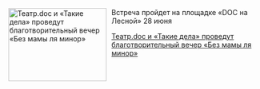 <!--2025-06-21 17:45:54-->
<div class="yb">
  <div class="rss kino_teatr"><a href="https://www.kino-teatr.ru/teatr/news/y2025/6-21/38082/" title="Театр.doc и «Такие дела» проведут благотворительный вечер «Без мамы ля минор»"><img src="https://www.kino-teatr.ru/news/2/8/38082/poster.jpg" width="196" height="147" align="left" hspace="5" style="margin: 0px 10px 0px 5px" alt="Театр.doc и «Такие дела» проведут благотворительный вечер «Без мамы ля минор»"/></a>Встреча пройдет на площадке «DOC на Лесной» 28 июня <p class="titl"><a href="https://www.kino-teatr.ru/teatr/news/y2025/6-21/38082/">Театр.doc и «Такие дела» проведут благотворительный вечер «Без мамы ля минор»</a></p></div>
</div>
